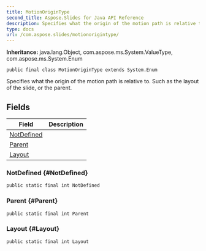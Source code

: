 ```yaml
---
title: MotionOriginType
second_title: Aspose.Slides for Java API Reference
description: Specifies what the origin of the motion path is relative to.
type: docs
url: /com.aspose.slides/motionorigintype/
---
```

**Inheritance:**
java.lang.Object, com.aspose.ms.System.ValueType, com.aspose.ms.System.Enum
```
public final class MotionOriginType extends System.Enum
```

Specifies what the origin of the motion path is relative to. Such as the layout of the slide, or the parent.
## Fields

| Field | Description |
| --- | --- |
| [NotDefined](#NotDefined) |  |
| [Parent](#Parent) |  |
| [Layout](#Layout) |  |
### NotDefined {#NotDefined}
```
public static final int NotDefined
```




### Parent {#Parent}
```
public static final int Parent
```




### Layout {#Layout}
```
public static final int Layout
```





